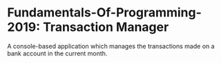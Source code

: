 # Fundamentals-Of-Programming-2019: Transaction Manager
A console-based application which manages the transactions made on a bank account in the current month.
